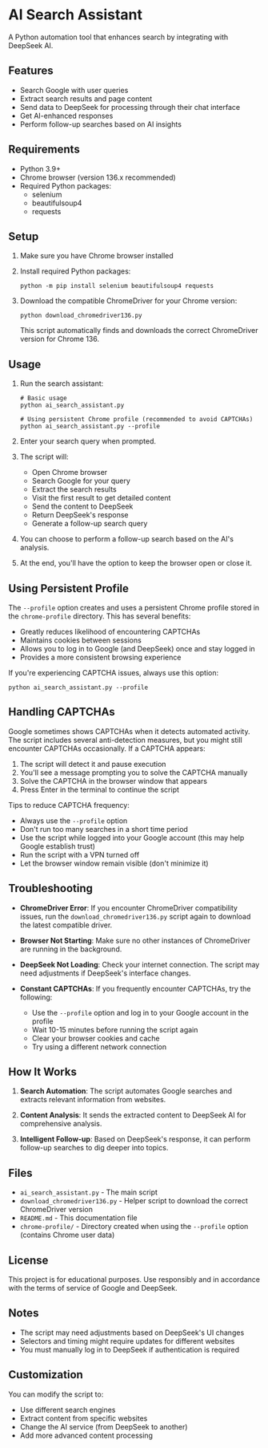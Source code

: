 # AI Search Assistant

A Python automation tool that enhances search by integrating with DeepSeek AI.

## Features

- Search Google with user queries
- Extract search results and page content
- Send data to DeepSeek for processing through their chat interface
- Get AI-enhanced responses
- Perform follow-up searches based on AI insights

## Requirements

- Python 3.9+
- Chrome browser (version 136.x recommended)
- Required Python packages:
  - selenium
  - beautifulsoup4
  - requests

## Setup

1. Make sure you have Chrome browser installed

2. Install required Python packages:
   ```
   python -m pip install selenium beautifulsoup4 requests
   ```

3. Download the compatible ChromeDriver for your Chrome version:
   ```
   python download_chromedriver136.py
   ```
   This script automatically finds and downloads the correct ChromeDriver version for Chrome 136.

## Usage

1. Run the search assistant:
   ```
   # Basic usage
   python ai_search_assistant.py
   
   # Using persistent Chrome profile (recommended to avoid CAPTCHAs)
   python ai_search_assistant.py --profile
   ```

2. Enter your search query when prompted.

3. The script will:
   - Open Chrome browser
   - Search Google for your query
   - Extract the search results
   - Visit the first result to get detailed content
   - Send the content to DeepSeek
   - Return DeepSeek's response
   - Generate a follow-up search query

4. You can choose to perform a follow-up search based on the AI's analysis.

5. At the end, you'll have the option to keep the browser open or close it.

## Using Persistent Profile

The `--profile` option creates and uses a persistent Chrome profile stored in the `chrome-profile` directory. This has several benefits:

- Greatly reduces likelihood of encountering CAPTCHAs
- Maintains cookies between sessions
- Allows you to log in to Google (and DeepSeek) once and stay logged in
- Provides a more consistent browsing experience

If you're experiencing CAPTCHA issues, always use this option:
```
python ai_search_assistant.py --profile
```

## Handling CAPTCHAs

Google sometimes shows CAPTCHAs when it detects automated activity. The script includes several anti-detection measures, but you might still encounter CAPTCHAs occasionally. If a CAPTCHA appears:

1. The script will detect it and pause execution
2. You'll see a message prompting you to solve the CAPTCHA manually
3. Solve the CAPTCHA in the browser window that appears
4. Press Enter in the terminal to continue the script

Tips to reduce CAPTCHA frequency:
- Always use the `--profile` option
- Don't run too many searches in a short time period
- Use the script while logged into your Google account (this may help Google establish trust)
- Run the script with a VPN turned off
- Let the browser window remain visible (don't minimize it)

## Troubleshooting

- **ChromeDriver Error**: If you encounter ChromeDriver compatibility issues, run the `download_chromedriver136.py` script again to download the latest compatible driver.

- **Browser Not Starting**: Make sure no other instances of ChromeDriver are running in the background.

- **DeepSeek Not Loading**: Check your internet connection. The script may need adjustments if DeepSeek's interface changes.

- **Constant CAPTCHAs**: If you frequently encounter CAPTCHAs, try the following:
  - Use the `--profile` option and log in to your Google account in the profile 
  - Wait 10-15 minutes before running the script again
  - Clear your browser cookies and cache
  - Try using a different network connection

## How It Works

1. **Search Automation**: The script automates Google searches and extracts relevant information from websites.

2. **Content Analysis**: It sends the extracted content to DeepSeek AI for comprehensive analysis.

3. **Intelligent Follow-up**: Based on DeepSeek's response, it can perform follow-up searches to dig deeper into topics.

## Files

- `ai_search_assistant.py` - The main script
- `download_chromedriver136.py` - Helper script to download the correct ChromeDriver version
- `README.md` - This documentation file
- `chrome-profile/` - Directory created when using the `--profile` option (contains Chrome user data)

## License

This project is for educational purposes. Use responsibly and in accordance with the terms of service of Google and DeepSeek.

## Notes

- The script may need adjustments based on DeepSeek's UI changes
- Selectors and timing might require updates for different websites
- You must manually log in to DeepSeek if authentication is required

## Customization

You can modify the script to:
- Use different search engines
- Extract content from specific websites
- Change the AI service (from DeepSeek to another)
- Add more advanced content processing 